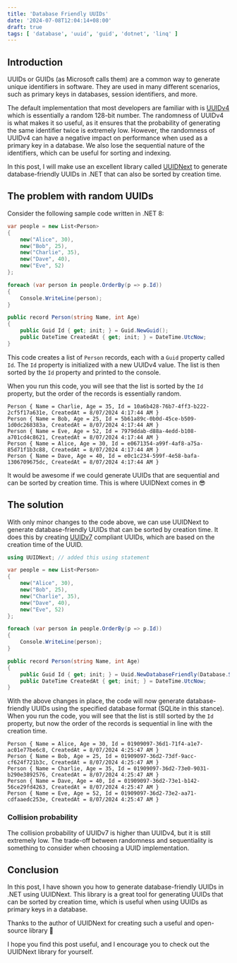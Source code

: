 ```yaml
---
title: 'Database Friendly UUIDs'
date: '2024-07-08T12:04:14+08:00'
draft: true
tags: [ 'database', 'uuid', 'guid', 'dotnet', 'linq' ]
---
```


## Introduction

UUIDs or GUIDs (as Microsoft calls them) are a common way to generate unique identifiers in software. They are used in many different scenarios, such as primary keys in databases, session identifiers, and more.

The default implementation that most developers are familiar with is [UUIDv4](https://www.rfc-editor.org/rfc/rfc9562#name-uuid-version-4) which is essentially a random 128-bit number. The randomness of UUIDv4 is what makes it so useful, as it ensures that the probability of generating the same identifier twice is extremely low. However, the randomness of UUIDv4 can have a negative impact on performance when used as a primary key in a database. We also lose the sequential nature of the identifiers, which can be useful for sorting and indexing.

In this post, I will make use an excellent library called [UUIDNext](https://github.com/mareek/UUIDNext) to generate database-friendly UUIDs in .NET that can also be sorted by creation time.

## The problem with random UUIDs

Consider the following sample code written in .NET 8:

```csharp
var people = new List<Person>
{
    new("Alice", 30),
    new("Bob", 25),
    new("Charlie", 35),
    new("Dave", 40),
    new("Eve", 52)
};

foreach (var person in people.OrderBy(p => p.Id))
{
    Console.WriteLine(person);
}

public record Person(string Name, int Age)
{
    public Guid Id { get; init; } = Guid.NewGuid();
    public DateTime CreatedAt { get; init; } = DateTime.UtcNow;
}
```

This code creates a list of `Person` records, each with a `Guid` property called `Id`. The `Id` property is initialized with a new UUIDv4 value. The list is then sorted by the `Id` property and printed to the console.

When you run this code, you will see that the list is sorted by the `Id` property, but the order of the records is essentially random. 

```
Person { Name = Charlie, Age = 35, Id = 10a6b428-76b7-4ff3-b222-2cf5f17a631e, CreatedAt = 8/07/2024 4:17:44 AM }
Person { Name = Bob, Age = 25, Id = 5b61a89c-0b0d-45ce-b509-1d0dc268383a, CreatedAt = 8/07/2024 4:17:44 AM }
Person { Name = Eve, Age = 52, Id = 7979ddab-d88a-4edd-b108-a701cd4c8621, CreatedAt = 8/07/2024 4:17:44 AM }
Person { Name = Alice, Age = 30, Id = e0671354-a99f-4af8-a75a-85d71f1b3c88, CreatedAt = 8/07/2024 4:17:44 AM }
Person { Name = Dave, Age = 40, Id = e0c1c234-599f-4e58-bafa-1306709675dc, CreatedAt = 8/07/2024 4:17:44 AM }
```

It would be awesome if we could generate UUIDs that are sequential and can be sorted by creation time. This is where UUIDNext comes in 😎

## The solution

With only minor changes to the code above, we can use UUIDNext to generate database-friendly UUIDs that can be sorted by creation time.
It does this by creating [UUIDv7](https://www.rfc-editor.org/rfc/rfc9562#name-uuid-version-7) compliant UUIDs, which are based on the creation time of the UUID.

```csharp
using UUIDNext; // added this using statement

var people = new List<Person>
{
    new("Alice", 30),
    new("Bob", 25),
    new("Charlie", 35),
    new("Dave", 40),
    new("Eve", 52)
};

foreach (var person in people.OrderBy(p => p.Id))
{
    Console.WriteLine(person);
}

public record Person(string Name, int Age)
{
    public Guid Id { get; init; } = Uuid.NewDatabaseFriendly(Database.SQLite); // changed this line
    public DateTime CreatedAt { get; init; } = DateTime.UtcNow;
}
```

With the above changes in place, the code will now generate database-friendly UUIDs using the specified database format (SQLite in this stance). When you run the code, you will see that the list is still sorted by the `Id` property, but now the order of the records is sequential in line with the creation time.


```
Person { Name = Alice, Age = 30, Id = 01909097-36d1-71f4-a1e7-ac01e77be6c8, CreatedAt = 8/07/2024 4:25:47 AM }
Person { Name = Bob, Age = 25, Id = 01909097-36d2-73df-9acc-cf624f721b3c, CreatedAt = 8/07/2024 4:25:47 AM }
Person { Name = Charlie, Age = 35, Id = 01909097-36d2-73e0-9031-b290e3892576, CreatedAt = 8/07/2024 4:25:47 AM }
Person { Name = Dave, Age = 40, Id = 01909097-36d2-73e1-b142-56ce29fd4263, CreatedAt = 8/07/2024 4:25:47 AM }
Person { Name = Eve, Age = 52, Id = 01909097-36d2-73e2-aa71-cdfaaedc253e, CreatedAt = 8/07/2024 4:25:47 AM }
```

### Collision probability

The collision probability of UUIDv7 is higher than UUIDv4, but it is still extremely low. The trade-off between randomness and sequentiality is something to consider when choosing a UUID implementation.

## Conclusion

In this post, I have shown you how to generate database-friendly UUIDs in .NET using UUIDNext. This library is a great tool for generating UUIDs that can be sorted by creation time, which is useful when using UUIDs as primary keys in a database.

Thanks to the author of UUIDNext for creating such a useful and open-source library 💖

I hope you find this post useful, and I encourage you to check out the UUIDNext library for yourself.
